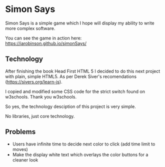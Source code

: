 # Simon Says

Simon Says is a simple game which I hope will display my ability to write more complex software.

You can see the game in action here:
https://iarobinson.github.io/simonSays/

## Technology

After finishing the book Head First HTML 5 I decided to do this next project with plain, simple HTML5. As per Derek Siver's recomendations (https://sivers.org/learn-js).

I copied and modified some CSS code for the strict switch found on w3schools. Thank you w3schools.

So yes, the technology desciption of this project is very simple. 

No libraries, just core technology.


## Problems
* Users have infinite time to decide next color to click (add time limit to moves)
* Make the display white text which overlays the color buttons for a cleaner look

